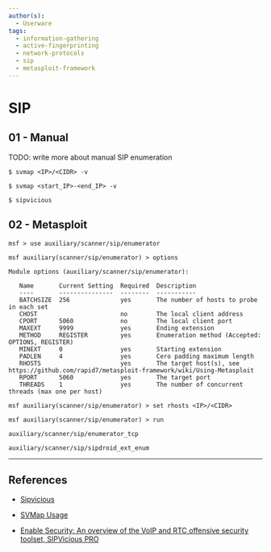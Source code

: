 ```yaml
---
author(s):
  - Userware
tags:
  - information-gathering
  - active-fingerprinting
  - network-protocols
  - sip
  - metasploit-framework
---
```

# SIP

## 01 - Manual

TODO: write more about manual SIP enumeration

```
$ svmap <IP>/<CIDR> -v

$ svmap <start_IP>-<end_IP> -v
```

```
$ sipvicious
```

## 02 - Metasploit

```
msf > use auxiliary/scanner/sip/enumerator

msf auxiliary(scanner/sip/enumerator) > options

Module options (auxiliary/scanner/sip/enumerator):

   Name       Current Setting  Required  Description
   ----       ---------------  --------  -----------
   BATCHSIZE  256              yes       The number of hosts to probe in each set
   CHOST                       no        The local client address
   CPORT      5060             no        The local client port
   MAXEXT     9999             yes       Ending extension
   METHOD     REGISTER         yes       Enumeration method (Accepted: OPTIONS, REGISTER)
   MINEXT     0                yes       Starting extension
   PADLEN     4                yes       Cero padding maximum length
   RHOSTS                      yes       The target host(s), see https://github.com/rapid7/metasploit-framework/wiki/Using-Metasploit
   RPORT      5060             yes       The target port
   THREADS    1                yes       The number of concurrent threads (max one per host)

msf auxiliary(scanner/sip/enumerator) > set rhosts <IP>/<CIDR>

msf auxiliary(scanner/sip/enumerator) > run
```

```
auxiliary/scanner/sip/enumerator_tcp
```

```
auxiliary/scanner/sip/sipdroid_ext_enum
```

---
## References

- [Sipvicious](https://github.com/EnableSecurity/sipvicious)

- [SVMap Usage](https://github.com/EnableSecurity/sipvicious/wiki/SVMap-Usage)

- [Enable Security: An overview of the VoIP and RTC offensive security toolset, SIPVicious PRO](https://www.youtube.com/watch?v=9EL8Swns9z0)